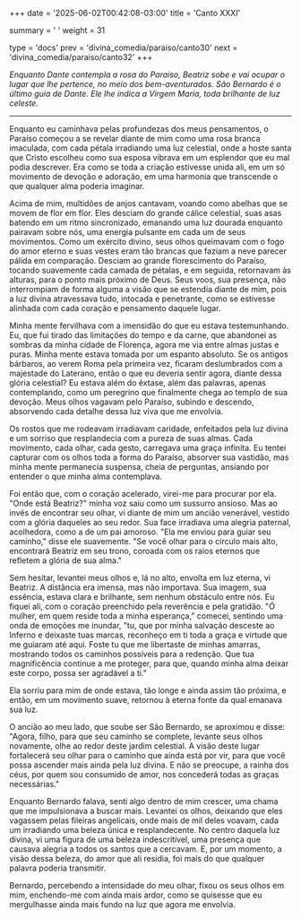 +++
date = '2025-06-02T00:42:08-03:00'
title = 'Canto XXXI'

summary = ' '
weight = 31

type = 'docs'
prev = 'divina_comedia/paraiso/canto30'
next = 'divina_comedia/paraiso/canto32'
+++

_Enquanto Dante contempla a rosa do Paraíso, Beatriz sobe e vai ocupar o lugar que lhe pertence, no meio dos bem-aventurados. São Bernardo é o último guia de Dante. Ele lhe indica a Virgem Maria, toda brilhante de luz celeste._

---

Enquanto eu caminhava pelas profundezas dos meus pensamentos, o Paraíso começou a se revelar diante de mim como uma rosa branca imaculada, com cada pétala irradiando uma luz celestial, onde a hoste santa que Cristo escolheu como sua esposa vibrava em um esplendor que eu mal podia descrever. Era como se toda a criação estivesse unida ali, em um só movimento de devoção e adoração, em uma harmonia que transcende o que qualquer alma poderia imaginar.

Acima de mim, multidões de anjos cantavam, voando como abelhas que se movem de flor em flor. Eles desciam do grande cálice celestial, suas asas batendo em um ritmo sincronizado, emanando uma luz dourada enquanto pairavam sobre nós, uma energia pulsante em cada um de seus movimentos. Como um exército divino, seus olhos queimavam com o fogo do amor eterno e suas vestes eram tão brancas que faziam a neve parecer pálida em comparação. Desciam ao grande florescimento do Paraíso, tocando suavemente cada camada de pétalas, e em seguida, retornavam às alturas, para o ponto mais próximo de Deus. Seus voos, sua presença, não interrompiam de forma alguma a visão que se estendia diante de mim, pois a luz divina atravessava tudo, intocada e penetrante, como se estivesse alinhada com cada coração e pensamento daquele lugar.

Minha mente fervilhava com a imensidão do que eu estava testemunhando. Eu, que fui tirado das limitações do tempo e da carne, que abandonei as sombras da minha cidade de Florença, agora me via entre almas justas e puras. Minha mente estava tomada por um espanto absoluto. Se os antigos bárbaros, ao verem Roma pela primeira vez, ficaram deslumbrados com a majestade do Laterano, então o que eu deveria sentir agora, diante dessa glória celestial? Eu estava além do êxtase, além das palavras, apenas contemplando, como um peregrino que finalmente chega ao templo de sua devoção. Meus olhos vagavam pelo Paraíso, subindo e descendo, absorvendo cada detalhe dessa luz viva que me envolvia.

Os rostos que me rodeavam irradiavam caridade, enfeitados pela luz divina e um sorriso que resplandecia com a pureza de suas almas. Cada movimento, cada olhar, cada gesto, carregava uma graça infinita. Eu tentei capturar com os olhos toda a forma do Paraíso, absorver sua vastidão, mas minha mente permanecia suspensa, cheia de perguntas, ansiando por entender o que minha alma contemplava.

Foi então que, com o coração acelerado, virei-me para procurar por ela. "Onde está Beatriz?" minha voz saiu como um sussurro ansioso. Mas ao invés de encontrar seu olhar, vi diante de mim um ancião venerável, vestido com a glória daqueles ao seu redor. Sua face irradiava uma alegria paternal, acolhedora, como a de um pai amoroso. "Ela me enviou para guiar seu caminho," disse ele suavemente. "Se você olhar para o círculo mais alto, encontrará Beatriz em seu trono, coroada com os raios eternos que refletem a glória de sua alma."

Sem hesitar, levantei meus olhos e, lá no alto, envolta em luz eterna, vi Beatriz. A distância era imensa, mas não importava. Sua imagem, sua essência, estava clara e brilhante, sem nenhum obstáculo entre nós. Eu fiquei ali, com o coração preenchido pela reverência e pela gratidão. "Ó mulher, em quem reside toda a minha esperança," comecei, sentindo uma onda de emoções me inundar, "tu, que por minha salvação desceste ao Inferno e deixaste tuas marcas, reconheço em ti toda a graça e virtude que me guiaram até aqui. Foste tu que me libertaste de minhas amarras, mostrando todos os caminhos possíveis para a redenção. Que tua magnificência continue a me proteger, para que, quando minha alma deixar este corpo, possa ser agradável a ti."

Ela sorriu para mim de onde estava, tão longe e ainda assim tão próxima, e então, em um movimento suave, retornou à eterna fonte da qual emanava sua luz.

O ancião ao meu lado, que soube ser São Bernardo, se aproximou e disse: "Agora, filho, para que seu caminho se complete, levante seus olhos novamente, olhe ao redor deste jardim celestial. A visão deste lugar fortalecerá seu olhar para o caminho que ainda está por vir, para que você possa ascender mais ainda pela luz divina. E não se preocupe, a rainha dos céus, por quem sou consumido de amor, nos concederá todas as graças necessárias."

Enquanto Bernardo falava, senti algo dentro de mim crescer, uma chama que me impulsionava a buscar mais. Levantei os olhos, deixando que eles vagassem pelas fileiras angelicais, onde mais de mil deles voavam, cada um irradiando uma beleza única e resplandecente. No centro daquela luz divina, vi uma figura de uma beleza indescritível, uma presença que causava alegria a todos os santos que a cercavam. E, por um momento, a visão dessa beleza, do amor que ali residia, foi mais do que qualquer palavra poderia transmitir.

Bernardo, percebendo a intensidade do meu olhar, fixou os seus olhos em mim, enchendo-me com ainda mais ardor, como se quisesse que eu mergulhasse ainda mais fundo na luz que agora me envolvia.